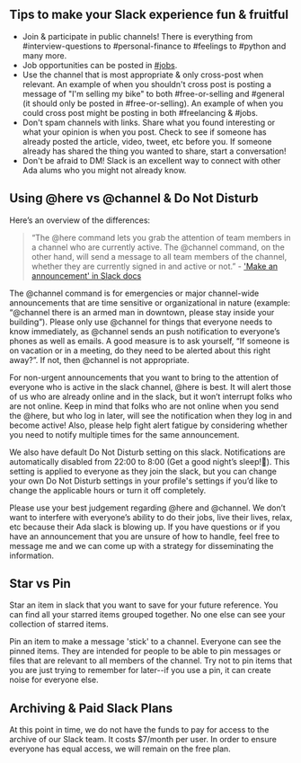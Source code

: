 
## Tips to make your Slack experience fun & fruitful
* Join & participate in public channels! There is everything from #interview-questions to #personal-finance to #feelings to #python and many more.
* Job opportunities can be posted in [#jobs](https://theadanetwork.slack.com/messages/jobs/).
* Use the channel that is most appropriate & only cross-post when relevant. An example of when you shouldn't cross post is posting a message of "I'm selling my bike" to both #free-or-selling and #general (it should only be posted in #free-or-selling). An example of when you could cross post might be posting in both #freelancing & #jobs. 
* Don't spam channels with links. Share what you found interesting or what your opinion is when you post. Check to see if someone has already posted the article, video, tweet, etc before you. If someone already has shared the thing you wanted to share, start a conversation!
* Don't be afraid to DM! Slack is an excellent way to connect with other Ada alums who you might not already know. 

## Using @here vs @channel & Do Not Disturb
Here’s an overview of the differences:
> “The @here command lets you grab the attention of team members in a channel who are currently active. The @channel command, on the other hand, will send a message to all team members of the channel, whether they are currently signed in and active or not.”
> \- ['Make an announcement' in Slack docs](https://get.slack.help/hc/en-us/articles/202009646-Make-an-announcement)

The @channel command is for emergencies or major channel-wide announcements that are time sensitive or organizational in nature (example: “@channel there is an armed man in downtown, please stay inside your building”). Please only use @channel for things that everyone needs to know immediately, as @channel sends an push notification to everyone’s phones as well as emails. A good measure is to ask yourself, “If someone is on vacation or in a meeting, do they need to be alerted about this right away?”. If not, then @channel is not appropriate.

For non-urgent announcements that you want to bring to the attention of everyone who is active in the slack channel, @here is best. It will alert those of us who are already online and in the slack, but it won’t interrupt folks who are not online. Keep in mind that folks who are not online when you send the @here, but who log in later, will see the notification when they log in and become active! Also, please help fight alert fatigue by considering whether you need to notify multiple times for the same announcement.

We also have default Do Not Disturb setting on this slack. Notifications are automatically disabled from 22:00 to 8:00 (Get a good night’s sleep!👵). This setting is applied to everyone as they join the slack, but you can change your own Do Not Disturb settings in your profile's settings if you’d like to change the applicable hours or turn it off completely.

Please use your best judgement regarding @here and @channel. We don’t want to interfere with everyone’s ability to do their jobs, live their lives, relax, etc because their Ada slack is blowing up. If you have questions or if you have an announcement that you are unsure of how to handle, feel free to message me and we can come up with a strategy for disseminating the information.

## Star vs Pin

Star an item in slack that you want to save for your future reference. You can find all your starred items grouped together. No one else can see your collection of starred items.

Pin an item to make a message 'stick' to a channel. Everyone can see the pinned items. They are intended for people to be able to pin messages or files that are relevant to all members of the channel. Try not to pin items that you are just trying to remember for later--if you use a pin, it can create noise for everyone else. 

## Archiving & Paid Slack Plans

At this point in time, we do not have the funds to pay for access to the archive of our Slack team. It costs $7/month per user. In order to ensure everyone has equal access, we will remain on the free plan.
